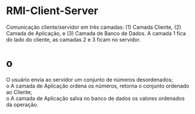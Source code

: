 # RMI-Client-Server

Comunicação cliente/servidor em três camadas: (1) Camada Cliente, (2) Camada de Aplicação, e (3) Camada de Banco de Dados. A camada 1 fica do lado do cliente, as camadas 2 e 3 ficam no servidor.

# o #
O usuário envia ao servidor um conjunto de números desordenados;
<br />
o	A camada de Aplicação ordena os números, retorna o conjunto ordenado ao Cliente;
<br />
o	A camada de Aplicação salva no banco de dados os valores ordenados da operação.


